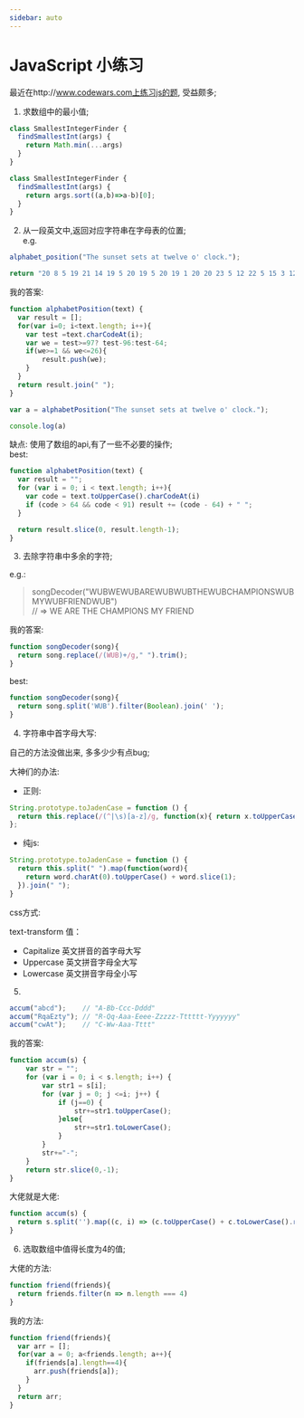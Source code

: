 ```yaml
---
sidebar: auto
---
```


# JavaScript 小练习   

最近在http://www.codewars.com上练习js的题, 受益颇多;

1. 求数组中的最小值;  

```js
class SmallestIntegerFinder {
  findSmallestInt(args) {
    return Math.min(...args)
  }
}
```

```js
class SmallestIntegerFinder {
  findSmallestInt(args) {
    return args.sort((a,b)=>a-b)[0];
  }
}
```

2. 从一段英文中,返回对应字符串在字母表的位置;  
  e.g.

```js
alphabet_position("The sunset sets at twelve o' clock.");

return "20 8 5 19 21 14 19 5 20 19 5 20 19 1 20 20 23 5 12 22 5 15 3 12 15 3 11";
```

我的答案:  

```js
function alphabetPosition(text) {
  var result = [];
  for(var i=0; i<text.length; i++){
	var test =text.charCodeAt(i);
	var we = test>=97? test-96:test-64;
	if(we>=1 && we<=26){
		result.push(we);
	}
  }
  return result.join(" ");
}

var a = alphabetPosition("The sunset sets at twelve o' clock.");

console.log(a)
```
缺点: 使用了数组的api,有了一些不必要的操作;  
best: 

```js
function alphabetPosition(text) {
  var result = "";
  for (var i = 0; i < text.length; i++){
    var code = text.toUpperCase().charCodeAt(i)
    if (code > 64 && code < 91) result += (code - 64) + " ";
  }

  return result.slice(0, result.length-1);
}
```
3. 去除字符串中多余的字符;

e.g.: 
> songDecoder("WUBWEWUBAREWUBWUBTHEWUBCHAMPIONSWUBMYWUBFRIENDWUB")   
  // =>  WE ARE THE CHAMPIONS MY FRIEND
  
我的答案:  

```js
function songDecoder(song){
  return song.replace(/(WUB)+/g," ").trim();
}
```
best: 

```js 
function songDecoder(song){
  return song.split('WUB').filter(Boolean).join(' ');
}
```

4. 字符串中首字母大写:  

自己的方法没做出来, 多多少少有点bug;

大神们的办法:  
+ 正则:  

```js
String.prototype.toJadenCase = function () {
  return this.replace(/(^|\s)[a-z]/g, function(x){ return x.toUpperCase(); });
};
```
+ 纯js:

```js
String.prototype.toJadenCase = function () { 
  return this.split(" ").map(function(word){
    return word.charAt(0).toUpperCase() + word.slice(1);
  }).join(" ");
}
```

css方式:  

text-transform 值：
+ Capitalize 英文拼音的首字母大写
+ Uppercase 英文拼音字母全大写
+ Lowercase 英文拼音字母全小写


5. 
```js
accum("abcd");    // "A-Bb-Ccc-Dddd"
accum("RqaEzty"); // "R-Qq-Aaa-Eeee-Zzzzz-Tttttt-Yyyyyyy"
accum("cwAt");    // "C-Ww-Aaa-Tttt"
```
我的答案: 

```js
function accum(s) {
	var str = "";
	for (var i = 0; i < s.length; i++) {
		var str1 = s[i];
		for (var j = 0; j <=i; j++) {
			if (j==0) {
				str+=str1.toUpperCase();
			}else{
				str+=str1.toLowerCase();
			}
		}
		str+="-";
	}
	return str.slice(0,-1);
}
```
大佬就是大佬: 

```js
function accum(s) {
  return s.split('').map((c, i) => (c.toUpperCase() + c.toLowerCase().repeat(i))).join('-');
}
```

6. 选取数组中值得长度为4的值;

大佬的方法:  

```js
function friend(friends){
  return friends.filter(n => n.length === 4)
}
```

我的方法:  

```js
function friend(friends){
  var arr = [];
  for(var a = 0; a<friends.length; a++){
    if(friends[a].length==4){
      arr.push(friends[a]);
    }
  }
  return arr;
}
```
